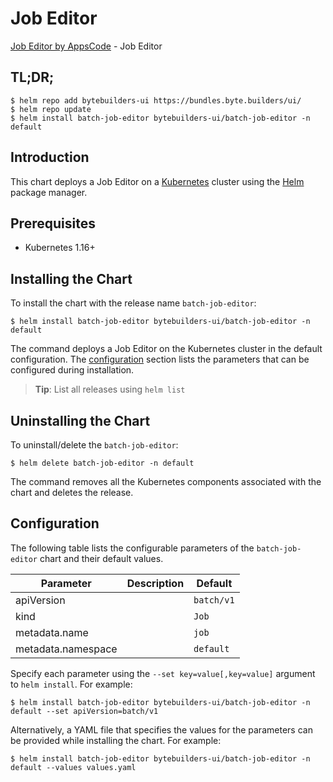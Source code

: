 # Job Editor

[Job Editor by AppsCode](https://byte.builders) - Job Editor

## TL;DR;

```console
$ helm repo add bytebuilders-ui https://bundles.byte.builders/ui/
$ helm repo update
$ helm install batch-job-editor bytebuilders-ui/batch-job-editor -n default
```

## Introduction

This chart deploys a Job Editor on a [Kubernetes](http://kubernetes.io) cluster using the [Helm](https://helm.sh) package manager.

## Prerequisites

- Kubernetes 1.16+

## Installing the Chart

To install the chart with the release name `batch-job-editor`:

```console
$ helm install batch-job-editor bytebuilders-ui/batch-job-editor -n default
```

The command deploys a Job Editor on the Kubernetes cluster in the default configuration. The [configuration](#configuration) section lists the parameters that can be configured during installation.

> **Tip**: List all releases using `helm list`

## Uninstalling the Chart

To uninstall/delete the `batch-job-editor`:

```console
$ helm delete batch-job-editor -n default
```

The command removes all the Kubernetes components associated with the chart and deletes the release.

## Configuration

The following table lists the configurable parameters of the `batch-job-editor` chart and their default values.

|     Parameter      | Description |  Default   |
|--------------------|-------------|------------|
| apiVersion         |             | `batch/v1` |
| kind               |             | `Job`      |
| metadata.name      |             | `job`      |
| metadata.namespace |             | `default`  |


Specify each parameter using the `--set key=value[,key=value]` argument to `helm install`. For example:

```console
$ helm install batch-job-editor bytebuilders-ui/batch-job-editor -n default --set apiVersion=batch/v1
```

Alternatively, a YAML file that specifies the values for the parameters can be provided while
installing the chart. For example:

```console
$ helm install batch-job-editor bytebuilders-ui/batch-job-editor -n default --values values.yaml
```
